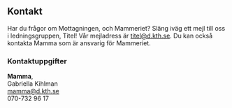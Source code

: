 ## Kontakt

Har du frågor om Mottagningen, och Mammeriet? Släng iväg ett mejl till oss i ledningsgruppen, Titel! Vår mejladress är [titel@d.kth.se](mailto:titel@d.kth.se). Du kan också kontakta Mamma som är ansvarig för Mammeriet.

### Kontaktuppgifter
**Mamma**, <br />
Gabriella Kihlman<br />
[mamma@d.kth.se](mailto:mamma@d.kth.se)<br />
070-732 96 17 